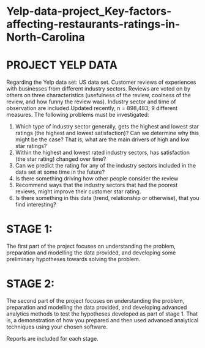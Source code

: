 # Yelp-data-project_Key-factors-affecting-restaurants-ratings-in-North-Carolina

# PROJECT YELP DATA 

Regarding the Yelp data set: US data set. Customer reviews of experiences with businesses from different industry sectors. Reviews are voted on by others on three characteristics (usefulness of the review, coolness of the review, and how funny the review was). Industry sector and time of observation are included.Updated recently, n = 898,483; 9 different measures. The following problems must be investigated:
1. Which type of industry sector generally,  gets the highest and lowest star ratings (the highest and lowest satisfaction)? Can we determine why this might be the case? That is, what are the main drivers of high and low star ratings?
2. Within the highest and lowest rated industry sectors, has satisfaction (the star rating) changed over time?
3. Can we predict the rating for any of the industry sectors included in the data set at some time in the future? 
4. Is there something driving how other people consider the review
5. Recommend ways that the industry sectors that had the poorest reviews, might improve their customer star rating. 
6. Is there something in this data (trend, relationship or otherwise), that you find interesting?
# STAGE 1: 
The first part of the project focuses on understanding the problem, preparation and modelling the data provided, and developing some preliminary hypotheses towards solving the problem.
# STAGE 2: 
The second part of the project focuses on understanding the problem, preparation and modelling the data provided, and developing advanced analytics methods to test the hypotheses developed as part of stage 1. That is, a demonstration of how you prepared and then used advanced analytical techniques using your chosen software.

Reports are included for each stage.
